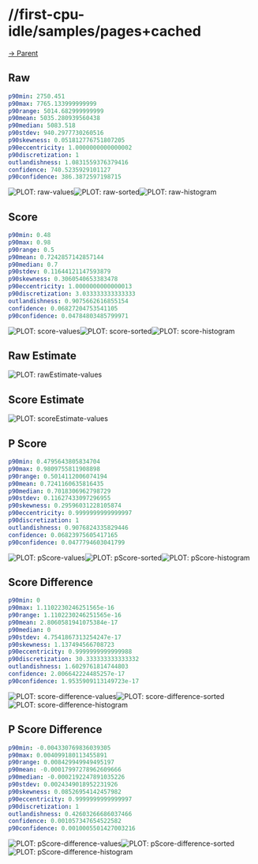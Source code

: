 
# //first-cpu-idle/samples/pages+cached

[→ Parent](../..)


## Raw


```yaml
p90min: 2750.451
p90max: 7765.133999999999
p90range: 5014.682999999999
p90mean: 5035.280939560438
p90median: 5083.518
p90stdev: 940.2977730260516
p90skewness: 0.051812776751807205
p90eccentricity: 1.0000000000000002
p90discretization: 1
outlandishness: 1.0831559376379416
confidence: 740.5235929101127
p90confidence: 386.3872597198715

```

![PLOT: raw-values](./raw/values.svg)![PLOT: raw-sorted](./raw/sorted.svg)![PLOT: raw-histogram](./raw/histogram.svg)
## Score


```yaml
p90min: 0.48
p90max: 0.98
p90range: 0.5
p90mean: 0.7242857142857144
p90median: 0.7
p90stdev: 0.11644121147593879
p90skewness: 0.3060540653383478
p90eccentricity: 1.0000000000000013
p90discretization: 3.033333333333333
outlandishness: 0.9075662616855154
confidence: 0.06827204753541105
p90confidence: 0.04784803485799971

```

![PLOT: score-values](./score/values.svg)![PLOT: score-sorted](./score/sorted.svg)![PLOT: score-histogram](./score/histogram.svg)
## Raw Estimate

![PLOT: rawEstimate-values](./rawEstimate/values.svg)
## Score Estimate

![PLOT: scoreEstimate-values](./scoreEstimate/values.svg)
## P Score


```yaml
p90min: 0.4795643805834704
p90max: 0.9809755811908898
p90range: 0.5014112006074194
p90mean: 0.7241160635816435
p90median: 0.7018306962798729
p90stdev: 0.11627433097296955
p90skewness: 0.29596031228105874
p90eccentricity: 0.9999999999999997
p90discretization: 1
outlandishness: 0.9076824335829446
confidence: 0.06823975605417165
p90confidence: 0.0477794603041799

```

![PLOT: pScore-values](./pScore/values.svg)![PLOT: pScore-sorted](./pScore/sorted.svg)![PLOT: pScore-histogram](./pScore/histogram.svg)
## Score Difference


```yaml
p90min: 0
p90max: 1.1102230246251565e-16
p90range: 1.1102230246251565e-16
p90mean: 2.8060581941075384e-17
p90median: 0
p90stdev: 4.7541867313254247e-17
p90skewness: 1.137494566708723
p90eccentricity: 0.9999999999999988
p90discretization: 30.333333333333332
outlandishness: 1.6029761814744803
confidence: 2.006642224485257e-17
p90confidence: 1.9535909113149723e-17

```

![PLOT: score-difference-values](./score-difference/values.svg)![PLOT: score-difference-sorted](./score-difference/sorted.svg)![PLOT: score-difference-histogram](./score-difference/histogram.svg)
## P Score Difference


```yaml
p90min: -0.004330769836039305
p90max: 0.004099180113455891
p90range: 0.008429949949495197
p90mean: -0.00017997278962609666
p90median: -0.0002192247891035226
p90stdev: 0.0024349018952231926
p90skewness: 0.08526954142457982
p90eccentricity: 0.9999999999999997
p90discretization: 1
outlandishness: 0.42603266686037466
confidence: 0.001057347654522582
p90confidence: 0.0010005501427003216

```

![PLOT: pScore-difference-values](./pScore-difference/values.svg)![PLOT: pScore-difference-sorted](./pScore-difference/sorted.svg)![PLOT: pScore-difference-histogram](./pScore-difference/histogram.svg)